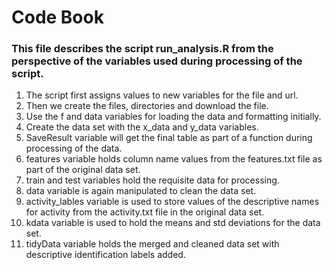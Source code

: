 <H1>Code Book</H1>

<H3>This file describes the script run_analysis.R from the perspective of the variables used during processing of the script.</H3>

1) The script first assigns values to new variables for the file and url. <br>
2) Then we create the files, directories and download the file. <br>
3) Use the f and data variables for loading the data and formatting initially. <br>
4) Create the data set with the x_data and y_data variables. <br>
5) SaveResult variable will get the final table as part of a function during processing of the data. <br>
6) features variable holds column name values from the features.txt file as part of the original data set. <br>
7) train and test variables hold the requisite data for processing. <br>
8) data variable is again manipulated to clean the data set. <br>
9) activity_lables variable is used to store values of the descriptive names for activity from the activity.txt file in the original data set. <br>
10) kdata variable is used to hold the means and std deviations for the data set. <br>
11) tidyData variable holds the merged and cleaned data set with descriptive identification labels added. <br>
